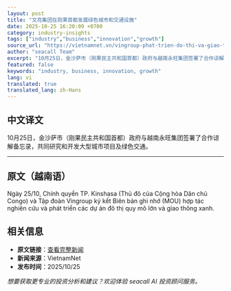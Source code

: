 ```yaml
---
layout: post
title: "文亮集团在刚果首都发展绿色城市和交通设施"
date: 2025-10-25 16:20:09 +0700
category: industry-insights
tags: ["industry","business","innovation","growth"]
source_url: "https://vietnamnet.vn/vingroup-phat-trien-do-thi-va-giao-thong-xanh-tai-thu-do-cua-congo-2456294.html"
author: "seacall Team"
excerpt: "10月25日，金沙萨市（刚果民主共和国首都）政府与越南永旺集团签署了合作谅解备忘录，共同研究和开发大型城市项目及绿色交通。..."
featured: false
keywords: "industry, business, innovation, growth"
lang: vi
translated: true
translated_lang: zh-Hans
---
```


## 中文译文

10月25日，金沙萨市（刚果民主共和国首都）政府与越南永旺集团签署了合作谅解备忘录，共同研究和开发大型城市项目及绿色交通。

---

## 原文（越南语）

Ngày 25/10, Chính quyền TP. Kinshasa (Thủ đô của Cộng hòa Dân chủ Congo) và Tập đoàn Vingroup ký kết Biên bản ghi nhớ (MOU) hợp tác nghiên cứu và phát triển các dự án đô thị quy mô lớn và giao thông xanh.

## 相关信息

- **原文链接**：[查看完整新闻](https://vietnamnet.vn/vingroup-phat-trien-do-thi-va-giao-thong-xanh-tai-thu-do-cua-congo-2456294.html)
- **新闻来源**：VietnamNet
- **发布时间**：2025/10/25

*想要获取更专业的投资分析和建议？欢迎体验 seacall AI 投资顾问服务。*